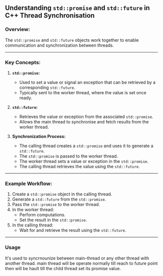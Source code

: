 ## Understanding `std::promise` and `std::future` in C++ Thread Synchronisation

### Overview:
The `std::promise` and `std::future` objects work together to enable communication and synchronization between threads. 

---

### Key Concepts:
1. **`std::promise`:**
   - Used to set a value or signal an exception that can be retrieved by a corresponding `std::future`.
   - Typically sent to the worker thread, where the value is set once ready.

2. **`std::future`:**
   - Retrieves the value or exception from the associated `std::promise`.
   - Allows the main thread to synchronise and fetch results from the worker thread.

3. **Synchronization Process:**
   - The calling thread creates a `std::promise` and uses it to generate a `std::future`.
   - The `std::promise` is passed to the worker thread.
   - The worker thread sets a value or exception in the `std::promise`.
   - The calling thread retrieves the value using the `std::future`.

---

### Example Workflow:
1. Create a `std::promise` object in the calling thread.
2. Generate a `std::future` from the `std::promise`.
3. Pass the `std::promise` to the worker thread.
4. In the worker thread:
   - Perform computations.
   - Set the result in the `std::promise`.
5. In the calling thread:
   - Wait for and retrieve the result using the `std::future`.

---

### Usage 
It's used to syncrnounize  between main-thread or any other thread with another thread. main thread will be operate normally till reach to future point then will be hault till the child thread set its promise value.